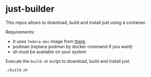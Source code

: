 # just-builder

This repos allows to download, build and install just using a container.

Requirements:
- It uses `fedora-dev` image from [there](../fedora-dev).
- podman (replace podman by docker command if you want)
- sh must be available on your system

Execute the `build.sh` script to download, build and install just.

```sh
./build.sh
```
